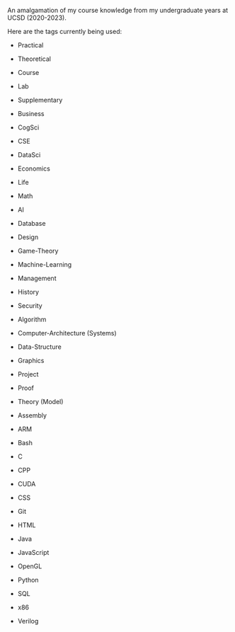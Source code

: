 An amalgamation of my course knowledge from my undergraduate years at UCSD (2020-2023).

Here are the tags currently being used:
- Practical
- Theoretical

- Course
- Lab
- Supplementary

- Business
- CogSci
- CSE
- DataSci
- Economics
- Life
- Math

- AI
- Database
- Design
- Game-Theory
- Machine-Learning
- Management
- History
- Security

- Algorithm
- Computer-Architecture (Systems)
- Data-Structure
- Graphics
- Project
- Proof
- Theory (Model)

- Assembly
- ARM
- Bash
- C
- CPP
- CUDA
- CSS
- Git
- HTML
- Java
- JavaScript
- OpenGL
- Python
- SQL
- x86
- Verilog